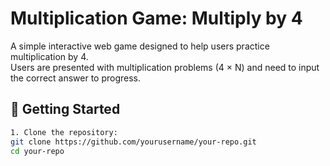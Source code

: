 # Multiplication Game: Multiply by 4

A simple interactive web game designed to help users practice multiplication by 4.  
Users are presented with multiplication problems (4 × N) and need to input the correct answer to progress.

## 🚀 Getting Started

```bash
1. Clone the repository:
git clone https://github.com/yourusername/your-repo.git
cd your-repo
